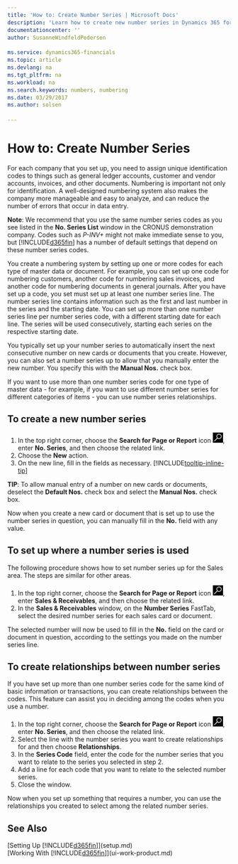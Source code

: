 ```yaml
---
title: 'How to: Create Number Series | Microsoft Docs'
description: 'Learn how to create new number series in Dynamics 365 for Financials.'
documentationcenter: ''
author: SusanneWindfeldPedersen

ms.service: dynamics365-financials
ms.topic: article
ms.devlang: na
ms.tgt_pltfrm: na
ms.workload: na
ms.search.keywords: numbers, numbering
ms.date: 03/29/2017
ms.author: solsen

---
```

# How to: Create Number Series
For each company that you set up, you need to assign unique identification codes to things such as general ledger accounts, customer and vendor accounts, invoices, and other documents. Numbering is important not only for identification. A well-designed numbering system also makes the company more manageable and easy to analyze, and can reduce the number of errors that occur in data entry.

**Note**: We recommend that you use the same number series codes as you see listed in the **No. Series List** window in the CRONUS demonstration company. Codes such as *P-INV+* might not make immediate sense to you, but [!INCLUDE[d365fin](includes/d365fin_md.md)] has a number of default settings that depend on these number series codes.

You create a numbering system by setting up one or more codes for each type of master data or document. For example, you can set up one code for numbering customers, another code for numbering sales invoices, and another code for numbering documents in general journals. After you have set up a code, you set must set up at least one number series line. The number series line contains information such as the first and last number in the series and the starting date. You can set up more than one number series line per number series code, with a different starting date for each line. The series will be used consecutively, starting each series on the respective starting date.

You typically set up your number series to automatically insert the next consecutive number on new cards or documents that you create. However, you can also set a number series up to allow that you manually enter the new number. You specify this with the **Manual Nos.** check box.

If you want to use more than one number series code for one type of master data - for example, if you want to use different number series for different categories of items - you can use number series relationships.

## To create a new number series
1. In the top right corner, choose the **Search for Page or Report** icon ![Search for Page or Report](media/ui-search/search_small.png "Search for Page or Report icon"), enter **No. Series**, and then choose the related link.
2. Choose the **New** action.
3. On the new line, fill in the fields as necessary. [!INCLUDE[tooltip-inline-tip](includes/tooltip-inline-tip_md.md)]

**TIP**: To allow manual entry of a number on new cards or documents, deselect the **Default Nos.** check box and select the **Manual Nos.** check box.

Now when you create a new card or document that is set up to use the number series in question, you can manually fill in the **No.** field with any value.  

## To set up where a number series is used
The following procedure shows how to set number series up for the Sales area. The steps are similar for other areas.
1. In the top right corner, choose the **Search for Page or Report** icon ![Search for Page or Report](media/ui-search/search_small.png "Search for Page or Report icon"), enter **Sales & Receivables**, and then choose the related link.
2. In the **Sales & Receivables** window, on the **Number Series** FastTab, select the desired number series for each sales card or document.

The selected number will now be used to fill in the **No.** field on the card or document in question, according to the settings you made on the number series line.

## To create relationships between number series
If you have set up more than one number series code for the same kind of basic information or transactions, you can create relationships between the codes. This feature can assist you in deciding among the codes when you use a number.

1. In the top right corner, choose the **Search for Page or Report** icon ![Search for Page or Report](media/ui-search/search_small.png "Search for Page or Report icon"), enter **No. Series**, and then choose the related link.
2. Select the line with the number series you want to create relationships for and then choose **Relationships**.
3. In the **Series Code** field, enter the code for the number series that you want to relate to the series you selected in step 2.
4. Add a line for each code that you want to relate to the selected number series.
5. Close the window.

Now when you set up something that requires a number, you can use the relationships you created to select among the related number series.

## See Also
[Setting Up [!INCLUDE[d365fin](includes/d365fin_md.md)]](setup.md)  
[Working With [!INCLUDE[d365fin](includes/d365fin_md.md)]](ui-work-product.md)  
